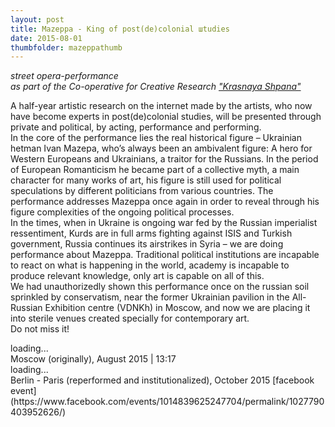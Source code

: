 ```yaml
---
layout: post
title: Mazeppa - King of post(de)colonial шtudies
date: 2015-08-01
thumbfolder: mazeppathumb
---
```

*street opera-performance    
as part of the Co-operative for Creative Research ["Krasnaya Shpana"](https://www.facebook.com/krasnaya.shpana)*

A half-year artistic research on the internet made by the artists, who now have become experts in post(de)colonial studies, will be presented through private and political, by acting, performance and performing.   
In the core of the performance lies the real historical figure – Ukrainian hetman Ivan Mazepa, who’s always been an ambivalent figure: A hero for Western Europeans and Ukrainians, a traitor for the Russians. In the period of European Romanticism he became part of a collective myth, a main character for many works of art, his figure is still used for political speculations by different politicians from various countries. The performance addresses Mazeppa once again in order to reveal through his figure complexities of the ongoing political processes.   
In the times, when in Ukraine is ongoing war fed by the Russian imperialist ressentiment, Kurds are in full arms fighting against ISIS and Turkish government, Russia continues its airstrikes in Syria – we are doing performance about Mazeppa. Traditional political institutions are incapable to react on what is happening in the world, academy is incapable to produce relevant knowledge, only art is capable on all of this.   
We had unauthorizedly shown this performance once on the russian soil sprinkled by conservatism, near the former Ukrainian pavilion in the All-Russian Exhibition centre (VDNKh) in Moscow, and now we are placing it into sterile venues created specially for contemporary art.   
Do not miss it!

<div class="lazycontainer"><div class="lazyYT" data-youtube-id="YjHTGCO_B4o" data-ratio="16:9">loading...</div></div>
Moscow (originally), August 2015 | 13:17

<div class="lazycontainer"><div class="lazyYT" data-youtube-id="AcjddAFLRrQ" data-ratio="16:9">loading...</div></div>
Berlin - Paris (reperformed and institutionalized), October 2015    
[facebook event](https://www.facebook.com/events/1014839625247704/permalink/1027790403952626/)

